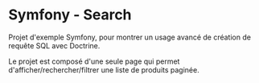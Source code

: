 Symfony - Search
===========

Projet d'exemple Symfony, pour montrer un usage avancé de création de requête SQL avec Doctrine.

Le projet est composé d'une seule page qui permet d'afficher/rechercher/filtrer une liste de produits paginée.
